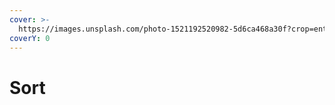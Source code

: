 ```yaml
---
cover: >-
  https://images.unsplash.com/photo-1521192520982-5d6ca468a30f?crop=entropy&cs=srgb&fm=jpg&ixid=M3wxOTcwMjR8MHwxfHNlYXJjaHwyfHxzb3J0fGVufDB8fHx8MTcwODkzMjc5N3ww&ixlib=rb-4.0.3&q=85
coverY: 0
---
```


# Sort

